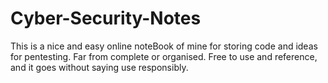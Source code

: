 # Cyber-Security-Notes

This is a nice and easy online noteBook of mine for storing code and ideas for pentesting. Far from complete or organised. Free to use and reference, and it goes without saying use responsibly.
